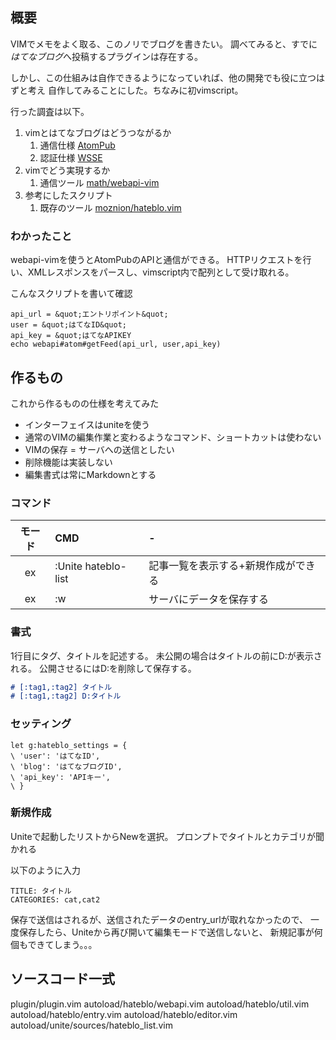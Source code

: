 ## 概要

VIMでメモをよく取る、このノリでブログを書きたい。
調べてみると、すでに*はてなブログ*へ投稿するプラグインは存在する。

しかし、この仕組みは自作できるようになっていれば、他の開発でも役に立つはずと考え
自作してみることにした。ちなみに初vimscript。

行った調査は以下。

1. vimとはてなブログはどうつながるか
    1. 通信仕様 [AtomPub](http://developer.hatena.ne.jp/ja/documents/blog/apis/atom)
    1. 認証仕様 [WSSE](http://developer.hatena.ne.jp/ja/documents/auth/apis/wsse)
1. vimでどう実現するか
    1. 通信ツール [math/webapi-vim](https://github.com/mattn/webapi-vim)
1. 参考にしたスクリプト
    1. 既存のツール [moznion/hateblo.vim](https://github.com/moznion/hateblo.vim)

### わかったこと

webapi-vimを使うとAtomPubのAPIと通信ができる。
HTTPリクエストを行い、XMLレスポンスをパースし、vimscript内で配列として受け取れる。

こんなスクリプトを書いて確認
```vim
api_url = &quot;エントリポイント&quot;
user = &quot;はてなID&quot;
api_key = &quot;はてなAPIKEY
echo webapi#atom#getFeed(api_url, user,api_key)
```


## 作るもの
これから作るものの仕様を考えてみた

- インターフェイスはuniteを使う
- 通常のVIMの編集作業と変わるようなコマンド、ショートカットは使わない
- VIMの保存 = サーバへの送信としたい
- 削除機能は実装しない
- 編集書式は常にMarkdownとする

### コマンド

|モード|CMD|-|
|:--:|:--|:--|
|ex|:Unite hateblo-list|記事一覧を表示する+新規作成ができる|
|ex|:w|サーバにデータを保存する|

### 書式

1行目にタグ、タイトルを記述する。
未公開の場合はタイトルの前にD:が表示される。
公開させるにはD:を削除して保存する。

```markdown
# [:tag1,:tag2] タイトル
# [:tag1,:tag2] D:タイトル
```

### セッティング

```vim
let g:hateblo_settings = {
\ 'user': 'はてなID',
\ 'blog': 'はてなブログID',
\ 'api_key': 'APIキー',
\ }
```

### 新規作成
Uniteで起動したリストからNewを選択。
プロンプトでタイトルとカテゴリが聞かれる

以下のように入力
```vim
TITLE: タイトル
CATEGORIES: cat,cat2
```

保存で送信はされるが、送信されたデータのentry_urlが取れなかったので、
一度保存したら、Uniteから再び開いて編集モードで送信しないと、
新規記事が何個もできてしまう。。。


## ソースコード一式

plugin/plugin.vim
autoload/hateblo/webapi.vim
autoload/hateblo/util.vim
autoload/hateblo/entry.vim
autoload/hateblo/editor.vim
autoload/unite/sources/hateblo_list.vim

